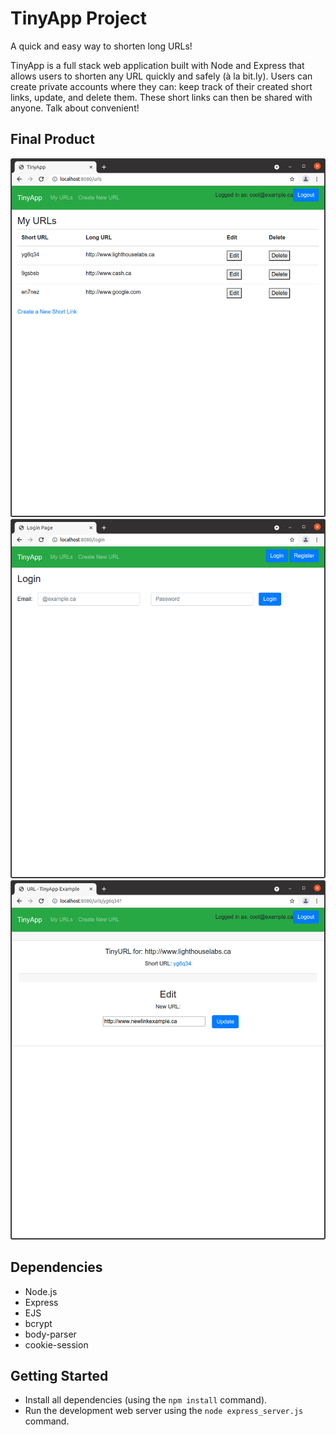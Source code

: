 # TinyApp Project
A quick and easy way to shorten long URLs!

TinyApp is a full stack web application built with Node and Express that allows users to shorten any URL quickly and safely (à la bit.ly). Users can create private accounts where they can: keep track of their created short links, update, and delete them. These short links can then be shared with anyone. Talk about convenient!

## Final Product

!["Screenshot of URLs page"](https://raw.githubusercontent.com/Soliloquiy/tinyapp/master/docs/urls-page.png)
!["Screenshot of login page"](https://raw.githubusercontent.com/Soliloquiy/tinyapp/master/docs/login-page.png)
!["Screenshot of edit page"](https://raw.githubusercontent.com/Soliloquiy/tinyapp/master/docs/edit-page.png)

## Dependencies

- Node.js
- Express
- EJS
- bcrypt
- body-parser
- cookie-session

## Getting Started

- Install all dependencies (using the `npm install` command).
- Run the development web server using the `node express_server.js` command.